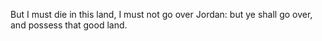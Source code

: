 But I must die in this land, I must not go over Jordan: but ye shall go over, and possess that good land.
